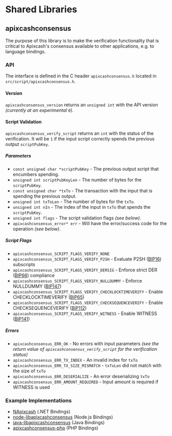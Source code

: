 Shared Libraries
================

## apixcashconsensus

The purpose of this library is to make the verification functionality that is critical to Apixcash's consensus available to other applications, e.g. to language bindings.

### API

The interface is defined in the C header `apixcashconsensus.h` located in  `src/script/apixcashconsensus.h`.

#### Version

`apixcashconsensus_version` returns an `unsigned int` with the API version *(currently at an experimental `0`)*.

#### Script Validation

`apixcashconsensus_verify_script` returns an `int` with the status of the verification. It will be `1` if the input script correctly spends the previous output `scriptPubKey`.

##### Parameters
- `const unsigned char *scriptPubKey` - The previous output script that encumbers spending.
- `unsigned int scriptPubKeyLen` - The number of bytes for the `scriptPubKey`.
- `const unsigned char *txTo` - The transaction with the input that is spending the previous output.
- `unsigned int txToLen` - The number of bytes for the `txTo`.
- `unsigned int nIn` - The index of the input in `txTo` that spends the `scriptPubKey`.
- `unsigned int flags` - The script validation flags *(see below)*.
- `apixcashconsensus_error* err` - Will have the error/success code for the operation *(see below)*.

##### Script Flags
- `apixcashconsensus_SCRIPT_FLAGS_VERIFY_NONE`
- `apixcashconsensus_SCRIPT_FLAGS_VERIFY_P2SH` - Evaluate P2SH ([BIP16](https://github.com/apixcash/bips/blob/master/bip-0016.mediawiki)) subscripts
- `apixcashconsensus_SCRIPT_FLAGS_VERIFY_DERSIG` - Enforce strict DER ([BIP66](https://github.com/apixcash/bips/blob/master/bip-0066.mediawiki)) compliance
- `apixcashconsensus_SCRIPT_FLAGS_VERIFY_NULLDUMMY` - Enforce NULLDUMMY ([BIP147](https://github.com/apixcash/bips/blob/master/bip-0147.mediawiki))
- `apixcashconsensus_SCRIPT_FLAGS_VERIFY_CHECKLOCKTIMEVERIFY` - Enable CHECKLOCKTIMEVERIFY ([BIP65](https://github.com/apixcash/bips/blob/master/bip-0065.mediawiki))
- `apixcashconsensus_SCRIPT_FLAGS_VERIFY_CHECKSEQUENCEVERIFY` - Enable CHECKSEQUENCEVERIFY ([BIP112](https://github.com/apixcash/bips/blob/master/bip-0112.mediawiki))
- `apixcashconsensus_SCRIPT_FLAGS_VERIFY_WITNESS` - Enable WITNESS ([BIP141](https://github.com/apixcash/bips/blob/master/bip-0141.mediawiki))

##### Errors
- `apixcashconsensus_ERR_OK` - No errors with input parameters *(see the return value of `apixcashconsensus_verify_script` for the verification status)*
- `apixcashconsensus_ERR_TX_INDEX` - An invalid index for `txTo`
- `apixcashconsensus_ERR_TX_SIZE_MISMATCH` - `txToLen` did not match with the size of `txTo`
- `apixcashconsensus_ERR_DESERIALIZE` - An error deserializing `txTo`
- `apixcashconsensus_ERR_AMOUNT_REQUIRED` - Input amount is required if WITNESS is used

### Example Implementations
- [NApixcash](https://github.com/NicolasDorier/NApixcash/blob/master/NApixcash/Script.cs#L814) (.NET Bindings)
- [node-libapixcashconsensus](https://github.com/bitpay/node-libapixcashconsensus) (Node.js Bindings)
- [java-libapixcashconsensus](https://github.com/dexX7/java-libapixcashconsensus) (Java Bindings)
- [apixcashconsensus-php](https://github.com/Bit-Wasp/apixcashconsensus-php) (PHP Bindings)
